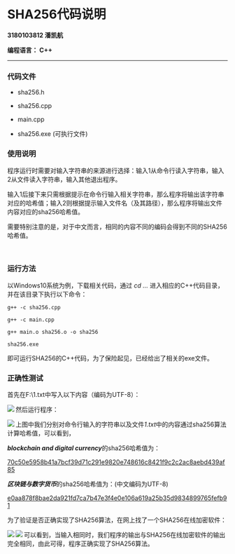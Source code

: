 # SHA256代码说明

**3180103812    潘凯航**

**编程语言： C++**

------



### 代码文件

- sha256.h

- sha256.cpp

- main.cpp

- sha256.exe (可执行文件)

  

### 使用说明

程序运行时需要对输入字符串的来源进行选择：输入1从命令行读入字符串，输入2从文件读入字符串，输入其他退出程序。

输入1后接下来只需根据提示在命令行输入相关字符串，那么程序将输出该字符串对应的哈希值；输入2则根据提示输入文件名（及其路径），那么程序将输出文件内容对应的sha256哈希值。

需要特别注意的是，对于中文而言，相同的内容不同的编码会得到不同的SHA256哈希值。

​      

### 运行方法

以Windows10系统为例，下载相关代码，通过 *cd ...*  进入相应的C++代码目录，并在该目录下执行以下命令：

```
g++ -c sha256.cpp

g++ -c main.cpp

g++ main.o sha256.o -o sha256

sha256.exe
```

即可运行SHA256的C++代码，为了保险起见，已经给出了相关的exe文件。



### 正确性测试

首先在F:\1.txt中写入以下内容（编码为UTF-8）：

<img src="D:\Projects\blockchainCourse\PanKaihang\work1\程序正确性测试图片\1.png"  align="left"/>

然后运行程序：

<img src="D:\Projects\blockchainCourse\PanKaihang\work1\程序正确性测试图片\2.png"  align="left"/>



上图中我们分别对命令行输入的字符串以及文件*1.txt*中的内容通过sha256算法计算哈希值，可以看到，

***blockchain and digital currency***的sha256哈希值为：

<u>70c50e5958b41a7bcf39d71c291e9820e748616c8421f9c2c2ac8aebd439af85</u>

***区块链与数字货币***的sha256哈希值为：(中文编码为UTF-8)

<u>e0aa878f8bae2da921fd7ca7b47e3f4e0e106a619a25b35d9834899765fefb91</u>



为了验证是否正确实现了SHA256算法，在网上找了一个SHA256在线加密软件：

<img src="D:\Projects\blockchainCourse\PanKaihang\work1\程序正确性测试图片\3.png"  align="left"/>

<img src="D:\Projects\blockchainCourse\PanKaihang\work1\程序正确性测试图片\4.png"  align="left"/>

可以看到，当输入相同时，我们程序的输出与SHA256在线加密软件的输出完全相同，由此可得，程序正确实现了SHA256算法。











